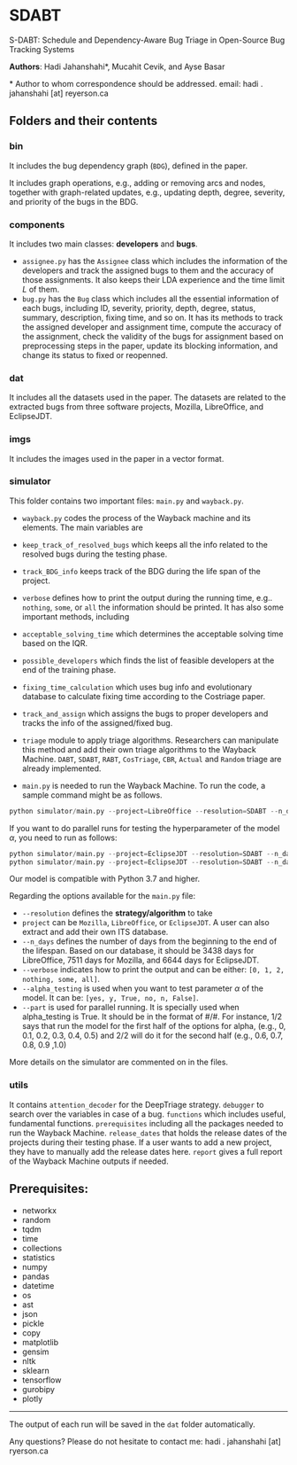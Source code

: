 # SDABT
S-DABT: Schedule and Dependency-Aware Bug Triage in Open-Source Bug Tracking Systems

**Authors**: Hadi Jahanshahi*, Mucahit Cevik, and Ayse Basar

\* Author to whom correspondence should be addressed. email: hadi . jahanshahi [at] reyerson.ca

## Folders and their contents 

### bin
It includes the bug dependency graph (`BDG`), defined in the paper. 

It includes graph operations, e.g., adding or removing arcs and nodes, together with graph-related updates, e.g., updating depth, degree, severity, and priority of the bugs in the BDG.

### components
It includes two main classes: **developers** and **bugs**. 
* `assignee.py` has the `Assignee` class which includes the information of the developers and track the assigned bugs to them and the accuracy of those assignments. It also keeps their LDA experience and the time limit $L$ of them.
* `bug.py` has the `Bug` class which includes all the essential information of each bugs, including ID, severity, priority, depth, degree, status, summary, description, fixing time, and so on. It has its methods to track the assigned developer and assignment time, compute the accuracy of the assignment, check the validity of the bugs for assignment based on preprocessing steps in the paper, update its blocking information, and change its status to fixed or reopenned. 


### dat
It includes all the datasets used in the paper. The datasets are related to the extracted bugs from three software projects, Mozilla, LibreOffice, and EclipseJDT.

### imgs
It includes the images used in the paper in a vector format.

### simulator
This folder contains two important files: `main.py` and `wayback.py`.

*  `wayback.py` codes the process of the Wayback machine and its elements. The main variables are
  *  `keep_track_of_resolved_bugs` which keeps all the info related to the resolved bugs during the testing phase.
  *  `track_BDG_info` keeps track of the BDG during the life span of the project.
  *  `verbose` defines how to print the output during the running time, e.g.. `nothing`, `some`, or `all` the information should be printed.
  It has also some important methods, including
  * `acceptable_solving_time` which determines the acceptable solving time based on the IQR.
  * `possible_developers` which finds the list of feasible developers at the end of the training phase.
  * `fixing_time_calculation` which uses bug info and evolutionary database to calculate fixing time according to the Costriage paper.
  * `track_and_assign` which assigns the bugs to proper developers and tracks the info of the assigned/fixed bug.
  * `triage` module to apply triage algorithms. Researchers can manipulate this method and add their own triage algorithms to the Wayback Machine. `DABT`, `SDABT`, `RABT`, `CosTriage`, `CBR`, `Actual` and `Random` triage are already implemented.

* `main.py` is needed to run the Wayback Machine. 
To run the code, a sample command might be as follows. 

```python
python simulator/main.py --project=LibreOffice --resolution=SDABT --n_days=3438  --verbose=0
```

If you want to do parallel runs for testing the hyperparameter of the model $\alpha$, you need to run as follows:
```python
python simulator/main.py --project=EclipseJDT --resolution=SDABT --n_days=6644 --alpha_testing=yes --part=1/2
python simulator/main.py --project=EclipseJDT --resolution=SDABT --n_days=6644 --alpha_testing=yes --part=2/2
```

Our model is compatible with Python 3.7 and higher.

Regarding the options available for the `main.py` file:
  * `--resolution` defines the **strategy/algorithm** to take
  * `project` can be `Mozilla`, `LibreOffice`, or `EclipseJDT`. A user can also extract and add their own ITS database. 
  * `--n_days` defines the number of days from the beginning to the end of the lifespan. Based on our database, it should be 3438 days for LibreOffice,  7511 days for Mozilla, and 6644 days for EclipseJDT.
  * `--verbose` indicates how to print the output and can be either: ```[0, 1, 2, nothing, some, all]```.
  * `--alpha_testing` is used when you want to test parameter $\alpha$ of the model. It can be: ```[yes, y, True, no, n, False]```.
  * `--part` is used for parallel running. It is specially used when alpha_testing is True. It should be in the format of #/#. For instance, 1/2 says that run the model for the first half of the options for alpha, (e.g., 0, 0.1, 0.2, 0.3, 0.4, 0.5) and 2/2 will do it for the second half (e.g., 0.6, 0.7, 0.8, 0.9 ,1.0)

More details on the simulator are commented on in the files.

### utils
It contains `attention_decoder` for the DeepTriage strategy. `debugger` to search over the variables in case of a bug. `functions` which includes useful, fundamental functions. `prerequisites` including all the packages needed to run the Wayback Machine. `release_dates` that holds the release dates of the projects during their testing phase. If a user wants to add a new project, they have to manually add the release dates here. `report` gives a full report of the Wayback Machine outputs if needed.


## Prerequisites:
 * networkx 
 * random
 * tqdm
 * time
 * collections
 * statistics
 * numpy
 * pandas
 * datetime
 * os
 * ast
 * json
 * pickle
 * copy
 * matplotlib
 * gensim 
 * nltk 
 * sklearn 
 * tensorflow
 * gurobipy 
 * plotly

____________
The output of each run will be saved in the `dat` folder automatically. 

Any questions? Please do not hesitate to contact me: hadi . jahanshahi [at] ryerson.ca
